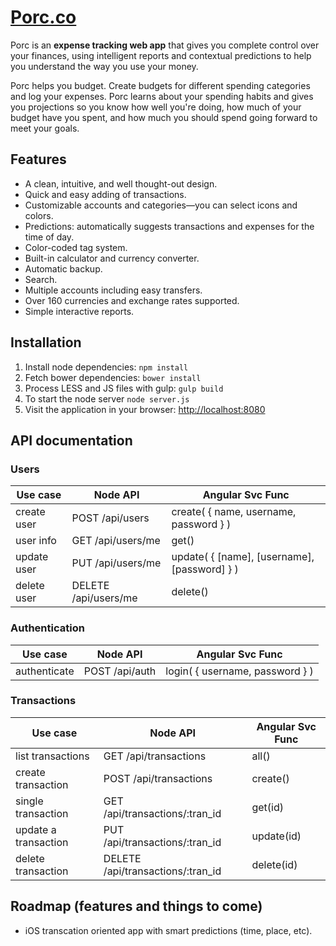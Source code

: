 # [Porc.co](http://porc.co)

Porc is an **expense tracking web app** that gives you complete control over your finances, using intelligent reports and contextual predictions to help you understand the way you use your money.

Porc helps you budget. Create budgets for different spending categories and log your expenses. Porc learns about your spending habits and gives you projections so you know how well you're doing, how much of your budget have you spent, and how much you should spend going forward to meet your goals.

## Features

* A clean, intuitive, and well thought-out design.
* Quick and easy adding of transactions.
* Customizable accounts and categories—you can select icons and colors.
* Predictions: automatically suggests transactions and expenses for the time of day.
* Color-coded tag system.
* Built-in calculator and currency converter.
* Automatic backup.
* Search.
* Multiple accounts including easy transfers.
* Over 160 currencies and exchange rates supported.
* Simple interactive reports.

## Installation

1. Install node dependencies: `npm install`
2. Fetch bower dependencies: `bower install`
3. Process LESS and JS files with gulp: `gulp build`
4. To start the node server `node server.js`
5. Visit the application in your browser: [http://localhost:8080](http://localhost:8080)

## API documentation

### Users

| Use case        | Node API               | Angular Svc Func |
|-----------------|------------------------|------------------|
| create user     | POST /api/users        | create( { name, username, password } ) |
| user info       | GET /api/users/me      | get() |
| update user     | PUT /api/users/me      | update( { [name], [username], [password] } ) |
| delete user     | DELETE /api/users/me   | delete() |

### Authentication
| Use case        | Node API               | Angular Svc Func |
|-----------------|------------------------|------------------|
| authenticate    | POST /api/auth         | login( { username, password } ) |

### Transactions

| Use case             | Node API                          | Angular Svc Func |
|----------------------|-----------------------------------|------------------|
| list transactions    | GET /api/transactions             | all() |
| create transaction   | POST /api/transactions            | create() |
| single transaction   | GET /api/transactions/:tran_id    | get(id) |
| update a transaction | PUT /api/transactions/:tran_id    | update(id) |
| delete transaction   | DELETE /api/transactions/:tran_id | delete(id) |


## Roadmap (features and things to come)

* iOS transcation oriented app with smart predictions (time, place, etc).


